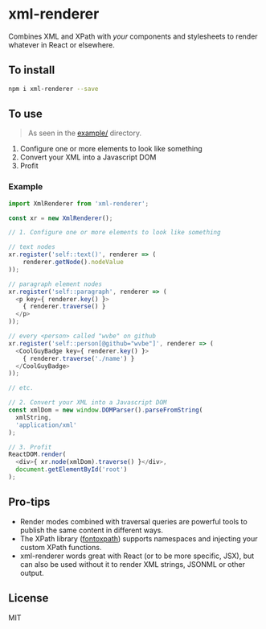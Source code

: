 # xml-renderer

Combines XML and XPath with _your_ components and stylesheets to render whatever in React or elsewhere.

## To install

```sh
npm i xml-renderer --save
```

## To use

> As seen in the [example/](./example) directory.

1. Configure one or more elements to look like something
2. Convert your XML into a Javascript DOM
3. Profit


### Example

```js
import XmlRenderer from 'xml-renderer';

const xr = new XmlRenderer();

// 1. Configure one or more elements to look like something

// text nodes
xr.register('self::text()', renderer => (
    renderer.getNode().nodeValue
));

// paragraph element nodes
xr.register('self::paragraph', renderer => (
  <p key={ renderer.key() }>
    { renderer.traverse() }
  </p>
));

// every <person> called "wvbe" on github
xr.register('self::person[@github="wvbe"]', renderer => (
  <CoolGuyBadge key={ renderer.key() }>
    { renderer.traverse('./name') }
  </CoolGuyBadge>
));

// etc.

// 2. Convert your XML into a Javascript DOM
const xmlDom = new window.DOMParser().parseFromString(
  xmlString,
  'application/xml'
);

// 3. Profit
ReactDOM.render(
  <div>{ xr.node(xmlDom).traverse() }</div>,
  document.getElementById('root')
);
```

## Pro-tips
- Render modes combined with traversal queries are powerful tools to publish the same content in different ways.
- The XPath library ([fontoxpath](http://npmjs.org/package/fontoxpath)) supports namespaces and injecting your custom
  XPath functions.
- xml-renderer words great with React (or to be more specific, JSX), but can also be used without it to render XML
  strings, JSONML or other output.

## License

MIT
